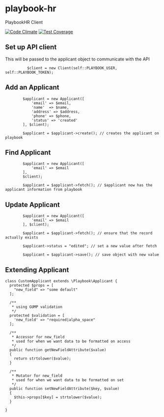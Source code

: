 # playbook-hr
PlaybookHR Client

[![Code Climate](https://codeclimate.com/github/favordelivery/playbook-hr/badges/gpa.svg)](https://codeclimate.com/github/favordelivery/playbook-hr)
[![Test Coverage](https://codeclimate.com/github/favordelivery/playbook-hr/badges/coverage.svg)](https://codeclimate.com/github/favordelivery/playbook-hr/coverage)

## Set up API client
This will be passed to the applicant object to communicate with the API
```
          $client = new Client(self::PLAYBOOK_USER, self::PLAYBOOK_TOKEN);
```

## Add an Applicant
```
        $applicant = new Applicant([
            'email' => $email,
            'name'  => $name,
            'address' => $address,
            'phone' => $phone,
            'status' => 'created'
        ], $client);

        $applicant = $applicant->create(); // creates the applicant on playbook
```

## Find Applicant
```
        $applicant = new Applicant([
            'email' => $email
        ],
        $client);

        $applicant = $applicant->fetch(); // $applicant now has the applicant information from playbook
```

## Update Applicant
```
        $applicant = new Applicant([
            'email' => $email
        ], $client);

        $applicant = $applicant->fetch(); // ensure that the record actually exists

        $applicant->status = "edited"; // set a new value after fetch 

        $applicant = $applicant->save(); // save object with new value
```

## Extending Applicant
```
class CustomApplicant extends \Playbook\Applicant {
  protected $props = [
    "new_field" => "some default"
  ];
  
  /**
   * using GUMP validation
   */
  protected $validation = [
    'new_field' => "required|alpha_space"
  ];
  
  /**
   * Accessor for new_field
   * used for when we want data to be formatted on access
   */
  public function getNewFieldAttribute($value)
  {
    return strtolower($value);
  }
  
  /**
   * Mutator for new_field
   * used for when we want data to be formatted on set
   */
  public function setNewFieldAttribute($key, $value)
  {
    $this->props[$key] = strtolower($value);
  }
  
}
```
